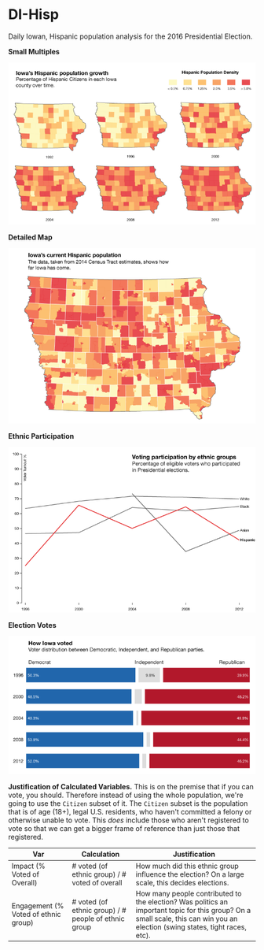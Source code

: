 # DI-Hisp
Daily Iowan, Hispanic population analysis for the 2016 Presidential Election.


**Small Multiples**

<img src='examples/multiples/1-small-multiples.png'></img>

**Detailed Map**

<img src='examples/detailed-map/2-detailed-map.png'></img>

**Ethnic Participation**

<img src='examples/ethnic-participation/3-ethnic-participation.png'></img>

**Election Votes**

<img src='examples/election-votes/4-election-votes.png'></img>



**Justification of Calculated Variables.** This is on the premise that if you can vote, you should. Therefore instead of using the whole population, we're going to use the `Citizen` subset of it. The `Citizen` subset is the population that is of age (18+), legal U.S. residents, who haven't committed a felony or otherwise unable to vote. This *does* include those who aren't registered to vote so that we can get a bigger frame of reference than just those that registered.

| Var | Calculation | Justification |
|-----|-------------|---------------|
| Impact (% Voted of Overall) | # voted (of ethnic group) / # voted of overall | How much did this ethnic group influence the election? On a large scale, this decides elections. |
| Engagement (% Voted of ethnic group) | # voted (of ethnic group) / # people of ethnic group | How many people contributed to the election? Was politics an important topic for this group? On a small scale, this can win you an election (swing states, tight races, etc). |
